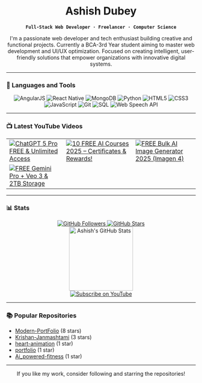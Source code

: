 <div align="center">

# Ashish Dubey

**`Full-Stack Web Developer · Freelancer · Computer Science`**

I'm a passionate web developer and tech enthusiast building creative and functional projects. Currently a BCA-3rd Year student aiming to master web development and UI/UX optimization. Focused on creating intelligent, user-friendly solutions that empower organizations with innovative digital systems.

</div>

---

### 🧰 Languages and Tools

<div align="center">
  <img src="https://img.shields.io/badge/AngularJS-E23237?style=for-the-badge&logo=angularjs&logoColor=white" alt="AngularJS"/>
  <img src="https://img.shields.io/badge/React_Native-20232A?style=for-the-badge&logo=react&logoColor=61DAFB" alt="React Native"/>
  <img src="https://img.shields.io/badge/MongoDB-47A248?style=for-the-badge&logo=mongodb&logoColor=white" alt="MongoDB"/>
  <img src="https://img.shields.io/badge/Python-3776AB?style=for-the-badge&logo=python&logoColor=white" alt="Python"/>
  <img src="https://img.shields.io/badge/HTML5-E34F26?style=for-the-badge&logo=html5&logoColor=white" alt="HTML5"/>
  <img src="https://img.shields.io/badge/CSS3-1572B6?style=for-the-badge&logo=css3&logoColor=white" alt="CSS3"/>
  <img src="https://img.shields.io/badge/JavaScript-F7DF1E?style=for-the-badge&logo=javascript&logoColor=black" alt="JavaScript"/>
  <img src="https://img.shields.io/badge/Git-F05032?style=for-the-badge&logo=git&logoColor=white" alt="Git"/>
  <img src="https://img.shields.io/badge/SQL-4479A1?style=for-the-badge&logo=postgresql&logoColor=white" alt="SQL"/>
  <img src="https://img.shields.io/badge/Web_Speech_API-000000?style=for-the-badge&logo=google-chrome&logoColor=white" alt="Web Speech API"/>
</div>

---

### 📺 Latest YouTube Videos

<!-- Use ytcards for reliable thumbnails (Drive links often fail on GitHub). Order matches the reference layout. -->
<div align="center">
  <table>
    <tr>
      <td>
        <a href="https://youtu.be/DpEBWfklM70" target="_blank">
          <img alt="ChatGPT 5 Pro FREE & Unlimited Access" src="https://ytcards.demolab.com/?id=DpEBWfklM70&title=ChatGPT+5+Pro+FREE+%26+Unlimited+Access&lang=en&background_color=141321&title_color=ffffff&stats_color=dedede&width=300" />
        </a>
      </td>
      <td>
        <a href="https://youtu.be/VtvG7eUx93w" target="_blank">
          <img alt="10 FREE AI Courses 2025 – Certificates & Rewards!" src="https://ytcards.demolab.com/?id=VtvG7eUx93w&title=10+FREE+AI+Courses+2025+%E2%80%93+Certificates+%26+Rewards%21&lang=en&background_color=141321&title_color=ffffff&stats_color=dedede&width=300" />
        </a>
      </td>
      <td>
        <a href="https://youtu.be/5-6VSFqB-TQ" target="_blank">
          <img alt="FREE Bulk AI Image Generator 2025 (Imagen 4)" src="https://ytcards.demolab.com/?id=5-6VSFqB-TQ&title=FREE+Bulk+AI+Image+Generator+2025+%28Imagen+4%29&lang=en&background_color=141321&title_color=ffffff&stats_color=dedede&width=300" />
        </a>
      </td>
    </tr>
    <tr>
      <td>
        <a href="https://youtu.be/3SQuAE8WwBw" target="_blank">
          <img alt="FREE Gemini Pro + Veo 3 & 2TB Storage" src="https://ytcards.demolab.com/?id=3SQuAE8WwBw&title=FREE+Gemini+Pro+%2B+Veo+3+%26+2TB+Storage&lang=en&background_color=141321&title_color=ffffff&stats_color=dedede&width=300" />
        </a>
      </td>
      <td><!-- Keep empty to maintain the 3x2 grid look like the reference --></td>
      <td></td>
    </tr>
  </table>
</div>

---

### 📊 Stats

<div align="center">
  <!-- Reliable GitHub stats badges -->
  <a href="https://github.com/codeash007?tab=followers" target="_blank">
    <img alt="GitHub Followers" src="https://img.shields.io/github/followers/codeash007?label=Followers&style=for-the-badge&color=236ad3" />
  </a>
  <a href="https://github.com/codeash007?tab=repositories&sort=stargazers" target="_blank">
    <img alt="GitHub Stars" src="https://img.shields.io/github/stars/codeash007?affiliations=OWNER%2CCOLLABORATOR&label=Stars&style=for-the-badge&color=E1AD0E" />
  </a>

  <!-- GitHub Readme Stats card (commonly used, renders on GitHub) -->
  <div>
    <a href="https://github.com/anuraghazra/github-readme-stats" target="_blank">
      <img alt="Ashish's GitHub Stats" src="https://github-readme-stats.vercel.app/api?username=codeash007&show_icons=true&theme=radical&hide_title=false&count_private=true" height="170" />
    </a>
  </div>
</div>

<!-- Subscribe button near stats (CTA) -->
<div align="center">
  <a href="https://www.youtube.com/@codeash007?sub_confirmation=1" target="_blank">
    <img src="https://img.shields.io/badge/Subscribe-YouTube-red?style=for-the-badge&logo=youtube&logoColor=white" alt="Subscribe on YouTube"/>
  </a>
</div>

---

### 📚 Popular Repositories

- [Modern-PortFolio](https://github.com/codeash007/Modern-PortFolio) (8 stars)
- [Krishan-Janmashtami](https://github.com/codeash007/Krishan-Janmashtami) (3 stars)
- [heart-animation](https://github.com/codeash007/heart-animation) (1 star)
- [portfolio](https://github.com/codeash007/portfolio) (1 star)
- [Ai_powered-fitness](https://github.com/codeash007/Ai_powered-fitness) (1 star)

---

<div align="center">
  If you like my work, consider following and starring the repositories!
</div>


